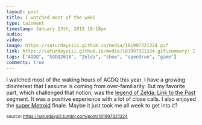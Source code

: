 ```yaml
---
layout: post
title: I watched most of the waki
type: tainment
timestamp: January 13th, 2019 10:18pm
audio: 
video: 
image: https://saturdayxiii.github.io/media/181997321324.gif
link: https://saturdayxiii.github.io/media/181997321324.gif\summary: I watched most of the waking hours of AGDQ this year.I have a growing disinterest that I assume is coming from over-familiarity.But my fa...
tags: ["AGDQ", "SGDQ2018", "Zelda", "show", "speedrun", "game"]
comments: true
---
```


I watched most of the waking hours of AGDQ this year.  I have a growing disinterest that I assume is coming from over-familiarity.  But my favorite part, which challenged that notion, was the <a href="https://youtu.be/Gcbhkqub6ZI" target="_blank">legend of Zelda: Link to the Past</a> segment.  It was a positive experience with a lot of close calls.  I also enjoyed the <a href="https://youtu.be/rbyV3MCR9xk" target="_blank">super Metroid</a> finale.  Maybe it just took me all week to get into it?
 
  
<small>source: https://saturdayxiii.tumblr.com/post/181997321324</small>